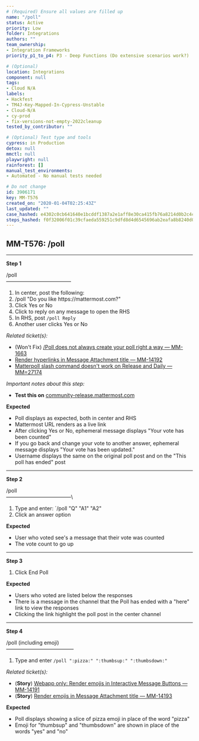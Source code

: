 ```yaml
---
# (Required) Ensure all values are filled up
name: "/poll"
status: Active
priority: Low
folder: Integrations
authors: ""
team_ownership: 
- Integration Frameworks
priority_p1_to_p4: P3 - Deep Functions (Do extensive scenarios work?)

# (Optional)
location: Integrations
component: null
tags: 
- Cloud N/A
labels: 
- Hackfest
- TM4J-Key-Mapped-In-Cypress-Unstable
- Cloud-N/A
- cy-prod
- fix-versions-not-empty-2022cleanup
tested_by_contributor: ""

# (Optional) Test type and tools
cypress: in Production
detox: null
mmctl: null
playwright: null
rainforest: []
manual_test_environments: 
- Automated - No manual tests needed

# Do not change
id: 3906171
key: MM-T576
created_on: "2020-01-04T02:25:43Z"
last_updated: ""
case_hashed: e4302c0cb641640e1bcddf1387a2e1aff8e30ca415fb76a8214d0b2c4c35a767990de24eda8cd322005dbace1d6d84fd
steps_hashed: f0f32006f01c39cfaeda559251c9dfd8d4d6545696ab2eafa8b8240d07df9c3132605bf9a29ec2f6c12d2b30ad38477d
---
```


<!-- (Auto-generated) Based on frontmatter's "key" and "name" -->

## MM-T576: /poll

---

**Step 1**

/poll\
–––––––––––––––––––––––––

1. In center, post the following:
2. /poll "Do you like https\://mattermost.com?"
3. Click Yes or No
4. Click to reply on any message to open the RHS
5. In RHS, post `/poll Reply`
6. Another user clicks Yes or No

_Related ticket(s):_

- (Won't Fix) [/Poll does not always create your poll right a way — MM-1663](https://mattermost.atlassian.net/browse/MM-11663)
- [Render hyperlinks in Message Attachment title — MM-14192](https://mattermost.atlassian.net/browse/MM-14192)
- [Matterpoll slash command doesn't work on Release and Daily — MM=27174](https://mattermost.atlassian.net/browse/MM-27174)

_Important notes about this step:_

- **Test this on** [community-release.mattermost.com](https://community-release.mattermost.com)

**Expected**

- Poll displays as expected, both in center and RHS
- Mattermost URL renders as a live link
- After clicking Yes or No, ephemeral message displays "Your vote has been counted"
- If you go back and change your vote to another answer, ephemeral message displays "Your vote has been updated."
- Username displays the same on the original poll post and on the "This poll has ended" post

---

**Step 2**

/poll\
–––––––––––––––––––––––––\\

1. Type and enter: \`/poll "Q" "A1" "A2"
2. Click an answer option

**Expected**

- User who voted see's a message that their vote was counted
- The vote count to go up

---

**Step 3**

1. Click End Poll

**Expected**

- Users who voted are listed below the responses
- There is a message in the channel that the Poll has ended with a "here" link to view the responses
- Clicking the link highlight the poll post in the center channel

---

**Step 4**

/poll (including emoji)\
––––––––––––––––––––––––––

1. Type and enter `/poll ":pizza:" ":thumbsup:" ":thumbsdown:"`

_Related ticket(s):_

- (**Story**) [Webapp only: Render emojis in Interactive Message Buttons — MM-14191](https://mattermost.atlassian.net/browse/MM-14191)
- (**Story**) [Render emojis in Message Attachment title — MM-14193](https://mattermost.atlassian.net/browse/MM-14193)

**Expected**

- Poll displays showing a slice of pizza emoji in place of the word "pizza"
- Emoji for "thumbsup" and "thumbsdown" are shown in place of the words "yes" and "no"
